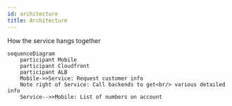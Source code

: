 ```yaml
---
id: architecture
title: Architecture
---
```


How the service hangs together

```mermaid
sequenceDiagram
    participant Mobile
    participant Cloudfront
    participant ALB
    Mobile->>Service: Request customer info
    Note right of Service: Call backends to get<br/> various detailed info
    Service-->>Mobile: List of numbers on account
```
